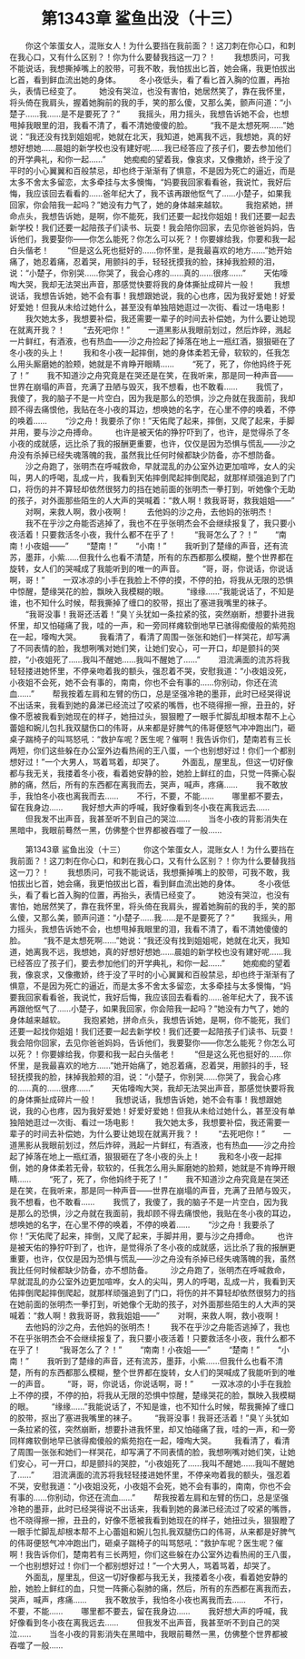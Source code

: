 # 　　第1343章 鲨鱼出没（十三）
　　你这个笨蛋女人，混账女人！为什么要挡在我前面？！这刀刺在你心口，和刺在我心口，又有什么区别？！你为什么要替我挡这一刀？！
　　我想质问，可我不能说话，我想撕掉嘴上的胶带，可我不敢，我怕拔出匕首，她会痛，我更怕拔出匕首，看到鲜血流出她的身体。
　　冬小夜低头，看了看匕首入胸的位置，再抬头，表情已经变了。
　　她没有哭泣，也没有害怕，她居然笑了，靠在我怀里，将头倚在我肩头，握着她胸前的我的手，笑的那么傻，又那么美，颤声问道：“小楚子……我……是不是要死了？”
　　我摇头，用力摇头，我想告诉她不会，也想甩掉我眼里的泪，我看不清了，看不清她傻傻的脸。
　　“我不是太想死啊……”她说：“我还没有找到姐姐呢，她就在北天，我知道，她离我不远，我想她，真的好想好想她……晨姐的新学校也没有建好呢……我已经答应了孩子们，要去参加他们的开学典礼，和你一起……”
　　她痴痴的望着我，像哀求，又像撒娇，终于没了平时的小心翼翼和百般禁忌，却也终于渐渐有了惧意，不是因为死亡的逼近，而是太多不舍太多留恋，太多牵挂与太多懊悔，“妈要我回家看看爸，我说忙，我好后悔，我应该回去看看的……爸年纪大了，我不该再跟他怄气了……小楚子，如果我回家，你会陪我一起吗？”她没有力气了，她的身体越来越软。
　　我抱紧她，拼命点头，我想告诉她，是啊，你不能死，我们还要一起找你姐姐！我们还要一起去新学校！我们还要一起陪孩子们读书、玩耍！我会陪你回家，去见你爸爸妈妈，告诉他们，我要娶你——你怎么能死？你怎么可以死？！你要嫁给我，你要和我一起白头偕老！
　　“但是这么死也挺好的……你怀里，是我最喜欢的地方……”她开始痛了，她忍着痛，忍着哭，用颤抖的手，轻轻抚摸我的脸，抹掉我脸颊的泪，说：“小楚子，你别哭……你哭了，我会心疼的……真的……很疼……”
　　天佑嚎啕大哭，我却无法哭出声音，那感觉快要将我的身体撕扯成碎片一般！
　　我想说话，我想告诉她，她不会有事！我想跟她说，我的心也疼，因为我好爱她！好爱好爱她！但我从未给过她什么，甚至没有单独陪她逛过一次街、看过一场电影！
　　我欠她太多，我想要补偿，我还需要一辈子的时间去补偿她，为什么要让她现在就离开我？！
　　“去死吧你！”
　　一道黑影从我眼前划过，然后炸碎，溅起一片鲜红，有酒液，也有热血——沙之舟捡起了掉落在地上一瓶红酒，狠狠砸在了冬小夜的头上！
　　我和冬小夜一起摔倒，她的身体柔若无骨，软软的，任我怎么用头厮磨她的脸颊，她就是不肯睁开眼睛……
　　“死了，死了，你他妈终于死了！”
　　我不知道沙之舟究竟是在哭还是在笑，在我听来，那是同一种声音——世界在崩塌的声音，充满了丑陋与毁灭，我不想看，也不敢看……
　　我慌了，我傻了，我的脑子不是一片空白，因为我是那么的恐惧，沙之舟就在我面前，我却顾不得去痛恨他，我贴在冬小夜的耳边，想唤她的名字，在心里不停的唤着，不停的唤着……
　　“沙之舟！我要杀了你！”天佑爬了起来，摔倒，又爬了起来，手脚并用，要与沙之舟搏命。
　　也许是被天佑的狰狞吓到了，也许，是觉得杀了冬小夜的成就感，远比杀了我的报酬更重要，也许，仅仅是因为恐惧与慌乱——沙之舟没有杀掉已经失魂落魄的我，虽然我比任何时候都缺少防备，亦不想防备。
　　沙之舟跑了，张明杰在呼喊救命，早就混乱的办公室外边更加喧哗，女人的尖叫，男人的呼喝，乱成一片，我看到天佑摔倒爬起摔倒爬起，就那样顽强追到了门口，将伤的并不算轻却依然很努力的挡在她前面的张明杰一拳打到，听她像个无助的孩子，对外面那些陌生的人大声的哭喊着：“救人啊！救我哥哥，救我姐姐——”
　　对啊，来救人啊，救小夜啊！
　　去他妈的沙之舟，去他妈的张明杰！
　　我不在乎沙之舟能否逃掉了，我也不在乎张明杰会不会继续报复了，我只要小夜活着！只要救活冬小夜，我什么都不在乎了！
　　“我哥怎么了？！”
　　“南南！小夜姐——”
　　“楚南！”
　　“小南！”
　　我听到了楚缘的声音，还有流苏，墨菲，小紫……但我什么也看不清楚，所有的东西都那么模糊，整个世界都在旋转，女人们的哭喊成了我能听到的唯一的声音。
　　“哥，哥，你说话，你说话啊，哥！”
　　一双冰凉的小手在我脸上不停的摸，不停的拍，将我从无限的恐惧中惊醒，楚缘哭花的脸，飘映入我模糊的眼。
　　“缘缘……”我能说话了，不知是谁，也不知什么时候，帮我撕掉了缠口的胶带，抠出了塞进我嘴里的袜子。
　　“我哥没事！我哥还活着！”臭丫头犹如一条拉紧的弦，突然崩断，想要扑进我怀里，却又怕碰痛了我，哇的一声，和一旁同样瘫软倒地早已骇得痴傻般的紫苑抱在一起，嚎啕大哭。
　　我看清了，看清了周围一张张和她们一样哭花，却写满了不同表情的脸，我想咧嘴对她们笑，让她们安心，可一开口，却是颤抖的哭腔，“小夜姐死了……我叫不醒她……我叫不醒她了……”
　　泪流满面的流苏将我轻轻搂进她怀里，不停亲吻着我的额头，强忍着不哭，安慰我道：“小夜姐没死，小夜姐不会死，她不会有事的，南南，你也不会有事的……你别动，你还在流血……”
　　帮我按着左肩和左臂的伤口，总是坚强冷艳的墨菲，此时已经哭得说不出话来，我看到她的鼻涕已经流过了咬紧的嘴唇，也不晓得擦一擦，丑丑的，好像不愿被我看到她现在的样子，她扭过头，狠狠瞪了一眼手忙脚乱却根本帮不上心蕾姐和婉儿包扎我双腿伤口的伟哥，从来都是好脾气的伟哥便怒气冲冲跑出门，砸桌子踹椅子的叫骂怒吼：“救护车呢？医生呢？催啊！我告诉你们，楚南若有三长两短，你们这些躲在办公室外边看热闹的王八蛋，一个也别想好过！你们一个都别想好过！”一个大男人，骂着骂着，却哭了。
　　外面乱，屋里乱，但这一切好像都与我无关，我搂着冬小夜，看着她安静的脸，她脸上鲜红的血，只觉一阵撕心裂肺的痛，然后，所有的东西都在离我而去，哭声，喊声，疼痛……
　　我不敢放手，我怕冬小夜也离我而去……
　　不行，不要，不能……
　　哪里都不要去，留在我身边……
　　我好想大声的呼喊，我好像看到冬小夜在离我远去……
　　但我发不出声音，我甚至听不到自己的哭泣……
　　当冬小夜的背影消失在黑暗中，我眼前蓦然一黑，仿佛整个世界都被吞噬了一般……

　　第1343章 鲨鱼出没（十三）
　　你这个笨蛋女人，混账女人！为什么要挡在我前面？！这刀刺在你心口，和刺在我心口，又有什么区别？！你为什么要替我挡这一刀？！
　　我想质问，可我不能说话，我想撕掉嘴上的胶带，可我不敢，我怕拔出匕首，她会痛，我更怕拔出匕首，看到鲜血流出她的身体。
　　冬小夜低头，看了看匕首入胸的位置，再抬头，表情已经变了。
　　她没有哭泣，也没有害怕，她居然笑了，靠在我怀里，将头倚在我肩头，握着她胸前的我的手，笑的那么傻，又那么美，颤声问道：“小楚子……我……是不是要死了？”
　　我摇头，用力摇头，我想告诉她不会，也想甩掉我眼里的泪，我看不清了，看不清她傻傻的脸。
　　“我不是太想死啊……”她说：“我还没有找到姐姐呢，她就在北天，我知道，她离我不远，我想她，真的好想好想她……晨姐的新学校也没有建好呢……我已经答应了孩子们，要去参加他们的开学典礼，和你一起……”
　　她痴痴的望着我，像哀求，又像撒娇，终于没了平时的小心翼翼和百般禁忌，却也终于渐渐有了惧意，不是因为死亡的逼近，而是太多不舍太多留恋，太多牵挂与太多懊悔，“妈要我回家看看爸，我说忙，我好后悔，我应该回去看看的……爸年纪大了，我不该再跟他怄气了……小楚子，如果我回家，你会陪我一起吗？”她没有力气了，她的身体越来越软。
　　我抱紧她，拼命点头，我想告诉她，是啊，你不能死，我们还要一起找你姐姐！我们还要一起去新学校！我们还要一起陪孩子们读书、玩耍！我会陪你回家，去见你爸爸妈妈，告诉他们，我要娶你——你怎么能死？你怎么可以死？！你要嫁给我，你要和我一起白头偕老！
　　“但是这么死也挺好的……你怀里，是我最喜欢的地方……”她开始痛了，她忍着痛，忍着哭，用颤抖的手，轻轻抚摸我的脸，抹掉我脸颊的泪，说：“小楚子，你别哭……你哭了，我会心疼的……真的……很疼……”
　　天佑嚎啕大哭，我却无法哭出声音，那感觉快要将我的身体撕扯成碎片一般！
　　我想说话，我想告诉她，她不会有事！我想跟她说，我的心也疼，因为我好爱她！好爱好爱她！但我从未给过她什么，甚至没有单独陪她逛过一次街、看过一场电影！
　　我欠她太多，我想要补偿，我还需要一辈子的时间去补偿她，为什么要让她现在就离开我？！
　　“去死吧你！”
　　一道黑影从我眼前划过，然后炸碎，溅起一片鲜红，有酒液，也有热血——沙之舟捡起了掉落在地上一瓶红酒，狠狠砸在了冬小夜的头上！
　　我和冬小夜一起摔倒，她的身体柔若无骨，软软的，任我怎么用头厮磨她的脸颊，她就是不肯睁开眼睛……
　　“死了，死了，你他妈终于死了！”
　　我不知道沙之舟究竟是在哭还是在笑，在我听来，那是同一种声音——世界在崩塌的声音，充满了丑陋与毁灭，我不想看，也不敢看……
　　我慌了，我傻了，我的脑子不是一片空白，因为我是那么的恐惧，沙之舟就在我面前，我却顾不得去痛恨他，我贴在冬小夜的耳边，想唤她的名字，在心里不停的唤着，不停的唤着……
　　“沙之舟！我要杀了你！”天佑爬了起来，摔倒，又爬了起来，手脚并用，要与沙之舟搏命。
　　也许是被天佑的狰狞吓到了，也许，是觉得杀了冬小夜的成就感，远比杀了我的报酬更重要，也许，仅仅是因为恐惧与慌乱——沙之舟没有杀掉已经失魂落魄的我，虽然我比任何时候都缺少防备，亦不想防备。
　　沙之舟跑了，张明杰在呼喊救命，早就混乱的办公室外边更加喧哗，女人的尖叫，男人的呼喝，乱成一片，我看到天佑摔倒爬起摔倒爬起，就那样顽强追到了门口，将伤的并不算轻却依然很努力的挡在她前面的张明杰一拳打到，听她像个无助的孩子，对外面那些陌生的人大声的哭喊着：“救人啊！救我哥哥，救我姐姐——”
　　对啊，来救人啊，救小夜啊！
　　去他妈的沙之舟，去他妈的张明杰！
　　我不在乎沙之舟能否逃掉了，我也不在乎张明杰会不会继续报复了，我只要小夜活着！只要救活冬小夜，我什么都不在乎了！
　　“我哥怎么了？！”
　　“南南！小夜姐——”
　　“楚南！”
　　“小南！”
　　我听到了楚缘的声音，还有流苏，墨菲，小紫……但我什么也看不清楚，所有的东西都那么模糊，整个世界都在旋转，女人们的哭喊成了我能听到的唯一的声音。
　　“哥，哥，你说话，你说话啊，哥！”
　　一双冰凉的小手在我脸上不停的摸，不停的拍，将我从无限的恐惧中惊醒，楚缘哭花的脸，飘映入我模糊的眼。
　　“缘缘……”我能说话了，不知是谁，也不知什么时候，帮我撕掉了缠口的胶带，抠出了塞进我嘴里的袜子。
　　“我哥没事！我哥还活着！”臭丫头犹如一条拉紧的弦，突然崩断，想要扑进我怀里，却又怕碰痛了我，哇的一声，和一旁同样瘫软倒地早已骇得痴傻般的紫苑抱在一起，嚎啕大哭。
　　我看清了，看清了周围一张张和她们一样哭花，却写满了不同表情的脸，我想咧嘴对她们笑，让她们安心，可一开口，却是颤抖的哭腔，“小夜姐死了……我叫不醒她……我叫不醒她了……”
　　泪流满面的流苏将我轻轻搂进她怀里，不停亲吻着我的额头，强忍着不哭，安慰我道：“小夜姐没死，小夜姐不会死，她不会有事的，南南，你也不会有事的……你别动，你还在流血……”
　　帮我按着左肩和左臂的伤口，总是坚强冷艳的墨菲，此时已经哭得说不出话来，我看到她的鼻涕已经流过了咬紧的嘴唇，也不晓得擦一擦，丑丑的，好像不愿被我看到她现在的样子，她扭过头，狠狠瞪了一眼手忙脚乱却根本帮不上心蕾姐和婉儿包扎我双腿伤口的伟哥，从来都是好脾气的伟哥便怒气冲冲跑出门，砸桌子踹椅子的叫骂怒吼：“救护车呢？医生呢？催啊！我告诉你们，楚南若有三长两短，你们这些躲在办公室外边看热闹的王八蛋，一个也别想好过！你们一个都别想好过！”一个大男人，骂着骂着，却哭了。
　　外面乱，屋里乱，但这一切好像都与我无关，我搂着冬小夜，看着她安静的脸，她脸上鲜红的血，只觉一阵撕心裂肺的痛，然后，所有的东西都在离我而去，哭声，喊声，疼痛……
　　我不敢放手，我怕冬小夜也离我而去……
　　不行，不要，不能……
　　哪里都不要去，留在我身边……
　　我好想大声的呼喊，我好像看到冬小夜在离我远去……
　　但我发不出声音，我甚至听不到自己的哭泣……
　　当冬小夜的背影消失在黑暗中，我眼前蓦然一黑，仿佛整个世界都被吞噬了一般……
